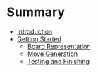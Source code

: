 # Summary

- [Introduction](introduction.md)
- [Getting Started]()
  - [Board Representation](getting-started/board-representation.md)
  - [Move Generation](getting-started/move-generation.md)
  - [Testing and Finishing](getting-started/testing-and-finishing.md)
